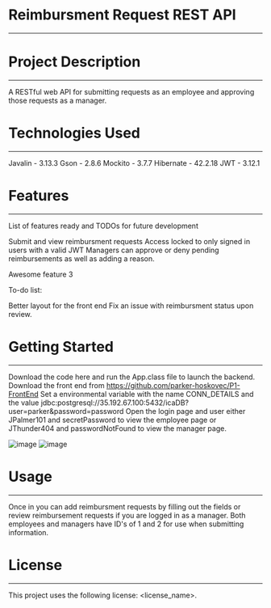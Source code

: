 # Reimbursment Request REST API
***
# Project Description
***
A RESTful web API for submitting requests as an employee and approving those requests as a manager.

# Technologies Used
***
Javalin - 3.13.3
Gson - 2.8.6
Mockito - 3.7.7
Hibernate - 42.2.18
JWT - 3.12.1

# Features
***
List of features ready and TODOs for future development

Submit and view reimbursment requests
Access locked to only signed in users with a valid JWT
Managers can approve or deny pending reimbursements as well as adding a reason.

Awesome feature 3

To-do list:

Better layout for the front end
Fix an issue with reimbursment status upon review.

# Getting Started
***
Download the code here and run the App.class file to launch the backend.
Download the front end from https://github.com/parker-hoskovec/P1-FrontEnd
Set a environmental variable with the name CONN_DETAILS and the value jdbc:postgresql://35.192.67.100:5432/icaDB?user=parker&password=password
Open the login page and user either JPalmer101 and secretPassword to view the employee page or JThunder404 and passwordNotFound to view the manager page.

![image](https://user-images.githubusercontent.com/60248487/113929803-76582280-97be-11eb-838b-0b899668fcf5.png)
![image](https://user-images.githubusercontent.com/60248487/113929892-94258780-97be-11eb-9c05-2fda9cf8d261.png)

# Usage
***
Once in you can add reimbursment requests by filling out the fields or review reimbursement requests if you are logged in as a manager.  Both employees and managers have ID's of 1 and 2 for use when submitting information.

# License
***
This project uses the following license: <license_name>.
